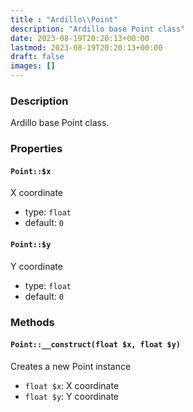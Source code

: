 ```yaml
---
title : "Ardillo\\Point"
description: "Ardillo base Point class"
date: 2023-08-19T20:20:13+00:00
lastmod: 2023-08-19T20:20:13+00:00
draft: false
images: []
---
```

### Description

Ardillo base Point class.

### Properties

#### `Point::$x`

X coordinate

 * type: `float`
 * default: `0`

#### `Point::$y`

Y coordinate

 * type: `float`
 * default: `0`



### Methods

#### `Point::__construct(float $x, float $y)`

Creates a new Point instance

 * `float $x`: X coordinate
 * `float $y`: Y coordinate


